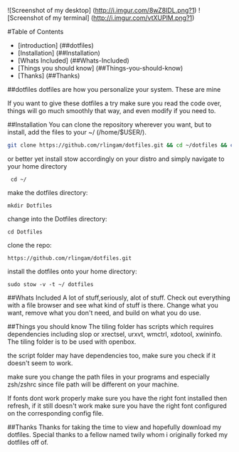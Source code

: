 ![Screenshot of my desktop] (http://i.imgur.com/8wZ8IDL.png?1)
![Screenshot of my terminal] (http://i.imgur.com/vtXUPlM.png?1)

#Table of Contents
 - [introduction] (##dotfiles)
 - [Installation] (##Installation)
 - [Whats Included] (##Whats-Included)
 - [Things you should know] (##Things-you-should-know)
 - [Thanks] (##Thanks)

##dotfiles
dotfiles are how you personalize your system. These are mine

If you want to give these dotfiles a try make sure you read the code
over, things will go much smoothly that way, and even modify if you 
need to.

##Installation
You can clone the repository wherever you want, but to install, add 
the files to your ~/ (/home/$USER/). 

```bash
git clone https://github.com/rlingam/dotfiles.git && cd ~/dotfiles && cp ~/dotfiles/* ~/
```

or better yet install stow accordingly on your distro and simply
navigate to your home directory

` cd ~/`

make the dotfiles directory:

`mkdir Dotfiles`

change into the Dotfiles directory:

`cd Dotfiles`

clone the repo:

`https://github.com/rlingam/dotfiles.git`

install the dotfiles onto your home directory:

`sudo stow -v -t ~/ dotfiles`

##Whats Included
A lot of stuff,seriously, alot of stuff. Check out everything with a 
file browser and see what kind of stuff is there. Change what you 
want, remove what you don't need, and build on what you do use.

##Things you should know
The tiling folder has scripts which requires dependencies including 
slop or xrectsel, urxvt, wmctrl, xdotool, xwininfo. The tiling folder
is to be used with openbox.

the script folder may have dependencies too, make sure you check 
if it doesn't seem to work.

make sure you change the path files in your programs and especially
zsh/zshrc since file path will be different on your machine.

If fonts dont work properly make sure you have the right font
installed then refresh, if it still doesn't work make sure
you have the right font configured on the corresponding
config file.

##Thanks
Thanks for taking the time to view and hopefully download
my dotfiles. Special thanks to a fellow named twily whom
i originally forked my dotfiles off of.








